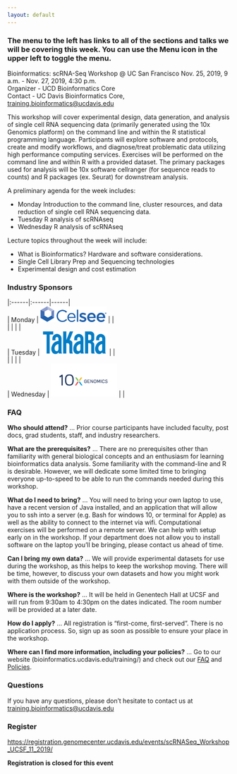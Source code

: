 ```yaml
---
layout: default
---
```


### The menu to the left has links to all of the sections and talks we will be covering this week. You can use the Menu icon in the upper left to toggle the menu.

Bioinformatics: scRNA-Seq Workshop @ UC San Francisco
Nov. 25, 2019, 9 a.m. - Nov. 27, 2019, 4:30 p.m.  
Organizer - UCD Bioinformatics Core  
Contact - UC Davis Bioinformatics Core, training.bioinformatics@ucdavis.edu

This workshop will cover experimental design, data generation, and analysis of single cell RNA sequencing data (primarily generated using the 10x Genomics platform) on the command line and within the R statistical programming language. Participants will explore software and protocols, create and modify workflows, and diagnose/treat problematic data utilizing high performance computing services. Exercises will be performed on the command line and within R with a provided dataset. The primary packages used for analysis will be 10x software cellranger (for sequence reads to counts) and R packages (ex. Seurat) for downstream analysis.

A preliminary agenda for the week includes:

* Monday	Introduction to the command line, cluster resources, and data reduction of single cell RNA sequencing data.
* Tuesday	R analysis of scRNAseq
* Wednesday R analysis of scRNAseq

Lecture topics throughout the week will include:

* What is Bioinformatics? Hardware and software considerations.
* Single Cell Library Prep and Sequencing technologies
* Experimental design and cost estimation

### Industry Sponsors

|:------|:------|------|  
| Monday | <img src="base_figures/celsee.png" alt="Celsee" width="150px"/> |  |  
| |  |  |  
| Tuesday | <img src="base_figures/takara.png" alt="Takara" width="150px"/> |    |  
| |  |  |  
| Wednesday | <img src="base_figures/10x.png" alt="10x genomics" width="150px"/> |    |  

### FAQ

**Who should attend?** … Prior course participants have included faculty, post docs, grad students, staff, and industry researchers.

**What are the prerequisites?** … There are no prerequisites other than familiarity with general biological concepts and an enthusiasm for learning bioinformatics data analysis. Some familiarity with the command-line and R is desirable.  However, we will dedicate some limited time to bringing everyone up-to-speed to be able to run the commands needed during this workshop.

**What do I need to bring?** … You will need to bring your own laptop to use, have a recent version of Java installed, and an application that will allow you to ssh into a server (e.g. Bash for windows 10, or terminal for Apple) as well as the ability to connect to the internet via wifi. Computational exercises will be performed on a remote server. We can help with setup early on in the workshop. If your department does not allow you to install software on the laptop you’ll be bringing, please contact us ahead of time.

**Can I bring my own data?** … We will provide experimental datasets for use during the workshop, as this helps to keep the workshop moving. There will be time, however, to discuss your own datasets and how you might work with them outside of the workshop.

**Where is the workshop?** … It will be held in Genentech Hall at UCSF and will run from 9:30am to 4:30pm on the dates indicated. The room number will be provided at a later date.

**How do I apply?** … All registration is “first-come, first-served”. There is no application process.  So, sign up as soon as possible to ensure your place in the workshop.

**Where can I find more information, including your policies?**  ... Go to our website (bioinformatics.ucdavis.edu/training/) and check out our [FAQ](http://bioinformatics.ucdavis.edu/training/faq/) and [Policies](http://bioinformatics.ucdavis.edu/training/policies/).

### Questions

If you have any questions, please don’t hesitate to contact us at training.bioinformatics@ucdavis.edu


### Register

https://registration.genomecenter.ucdavis.edu/events/scRNASeq_Workshop_UCSF_11_2019/

**Registration is closed for this event**
